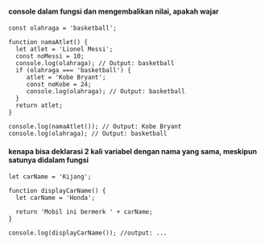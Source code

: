 #### console dalam fungsi dan mengembalikan nilai, apakah wajar
```
const olahraga = 'basketball';

function namaAtlet() {
  let atlet = 'Lionel Messi';
  const noMessi = 10;
  console.log(olahraga); // Output: basketball
  if (olahraga === 'basketball') {
     atlet = 'Kobe Bryant';
     const noKobe = 24;
     console.log(olahraga); // Output: basketball
  }
  return atlet;
}

console.log(namaAtlet()); // Output: Kobe Bryant
console.log(olahraga); // Output: basketball
```

#### kenapa bisa deklarasi 2 kali variabel dengan nama yang sama, meskipun satunya didalam fungsi

```
let carName = 'Kijang';

function displayCarName() {
  let carName = 'Honda';

  return 'Mobil ini bermerk ' + carName;
}

console.log(displayCarName()); //output: ...

```

